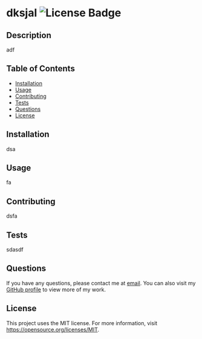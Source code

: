# dksjal ![License Badge](https://img.shields.io/badge/License-MIT-yellow.svg)



## Description
adf

## Table of Contents
- [Installation](#installation)
- [Usage](#usage)
- [Contributing](#contributing)
- [Tests](#tests)
- [Questions](#questions)
- [License](#license)

## Installation
dsa

## Usage
fa

## Contributing
dsfa

## Tests
sdasdf

## Questions
If you have any questions, please contact me at [email](mailto:Kevin.donnelly3@gmail.com). You can also visit my [GitHub profile](https://github.com/Kdonnelly33) to view more of my work.

## License
This project uses the MIT license.
For more information, visit https://opensource.org/licenses/MIT.